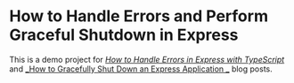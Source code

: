 # How to Handle Errors and Perform Graceful Shutdown in Express

This is a demo project for [_How to Handle Errors in Express with TypeScript_](https://www.codeconcisely.com/posts/how-to-handle-errors-in-express-with-typescript/) and [_How to Gracefully Shut Down an Express Application _](https://www.codeconcisely.com/posts/how-to-gracefully-shut-down-an-express-application/) blog posts.
